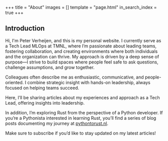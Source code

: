+++
title = "About"
images = []
template = "page.html"
in_search_index = true
+++

## Introduction
Hi, I'm Peter Verheijen, and this is my personal website. I currently serve as a Tech Lead MLOps at TMNL, where I’m passionate about leading teams, fostering collaboration, and creating environments where both individuals and the organization can thrive. My approach is driven by a deep sense of purpose—I strive to build spaces where people feel safe to ask questions, challenge assumptions, and grow together.

Colleagues often describe me as enthusiastic, communicative, and people-oriented. I combine strategic insight with hands-on leadership, always focused on helping teams succeed.

Here, I’ll be sharing articles about my experiences and approach as a Tech Lead, offering insights into leadership.

In addition, I’m exploring Rust from the perspective of a Python developer. If you’re a Pythonista interested in learning Rust, you’ll find a series of blog posts documenting my journey at [pythontorust.nl](pythontorust.nl).

Make sure to subscribe if you’d like to stay updated on my latest articles!